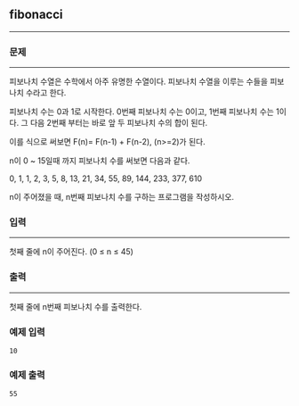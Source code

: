 ## fibonacci
***
### 문제
***

피보나치 수열은 수학에서 아주 유명한 수열이다. 피보나치 수열을 이루는 수들을 피보나치 수라고 한다.

피보나치 수는 0과 1로 시작한다. 0번째 피보나치 수는 0이고, 1번째 피보나치 수는 1이다. 그 다음 2번째 부터는 바로 앞 두 피보나치 수의 합이 된다.

이를 식으로 써보면 F(n)= F(n-1) + F(n-2), (n>=2)가 된다.

n이 0 ~ 15일때 까지 피보나치 수를 써보면 다음과 같다.

0, 1, 1, 2, 3, 5, 8, 13, 21, 34, 55, 89, 144, 233, 377, 610

n이 주어졌을 때, n번째 피보나치 수를 구하는 프로그램을 작성하시오.
 
### 입력
***
첫째 줄에 n이 주어진다. (0 ≤ n ≤ 45)
 
 
### 출력
***
첫째 줄에 n번째 피보나치 수를 출력한다.  

### 예제 입력
```
10
```
### 예제 출력
```
55
```
